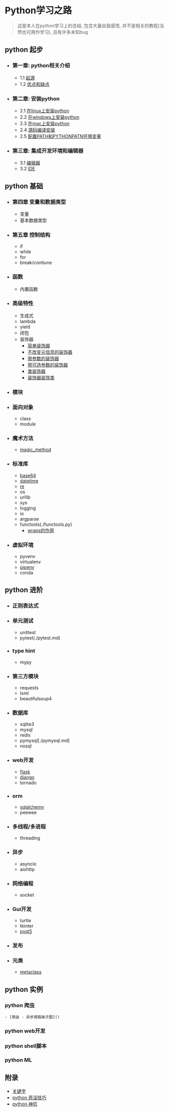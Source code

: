 # Python学习之路

> 这是本人在python学习上的总结, 包含大量自我感悟, 并不是相关的教程(当然也可用作学习), 且有许多未知bug


## python 起步

- ### 第一章: python相关介绍
    - 1.1 [起源](1-1-1.md)
    - 1.2 [优点和缺点](1-1-2.md)


- ### 第二章: 安装python
    - 2.1 [在linux上安装python](2-2-1.md)
    - 2.2 [在windows上安装python](2-2-2.md)
    - 2.3 [在mac上安装python](2-2-3.md)
    - 2.4 [源码编译安装](2-2-4.md)
    - 2.5 [配置PATH和PYTHONPATN环境变量](2-2-5.md)

- ### 第三章: 集成开发环境和编辑器
    - 3.1 [编辑器](3-3-1.md)
    - 3.2 [IDE](3-3-2.md)

## python 基础

- ### 第四章 变量和数据类型
    - 变量
    - 基本数据类型
- ### 第五章 控制结构
    - if
    - while
    - for
    - break/contiune
- ### 函数
    - 内置函数
- ### 高级特性
    - 生成式
    - lambda
    - yield
    - 闭包
    - 装饰器
        - [简单装饰器](./simple_decorator.py)
        - [不改变元信息的装饰器](./decorator_with_wraps.py)
        - [带参数的装饰器](./decorator_with_parameter.py)
        - [带可选参数的装饰器](./decorator_with_bracket.py)
        - [类装饰器](./decorator_with_class.py)
        - [装饰器装饰类]()
- ### 模块
- ### 面向对象
    - class
    - module
- ### 魔术方法
    - [magic_method](./magic_method/magic_method.md)
- ### 标准库
    - [base64](./base64.md)
    - [datetime](./datetime/datetime.md)
    - [re](./re.md)
    - os
    - urllib
    - sys
    - logging
    - io
    - argparse
    - functools(./functools.py)
        - [wraps的作用](./decorator_with_wraps.py)
- ### 虚拟环境
    - pyvenv
    - virtualenv
    - [pipenv](./pipenv.md)
    - conda

## python 进阶

- ### 正则表达式
- ### 单元测试
    - unittest
    - pytest(./pytest.md)
- ### type hint
    - mypy
- ### 第三方模块
    - requests
    - lxml
    - beautifulsoup4
- ### 数据库
    - sqlite3
    - mysql
    - redis
    - pymysql[./pymysql.md]
    - nosql
- ### web开发
    - [flask](flask/flask.md)
    - [django](django/django.md)
    - tornado
- ### orm
    - [sqlalchemy](sqlalchemy/sqlalchemy.md)
    - peewee
- ### 多线程/多进程
    - threading
- ### 异步
    - asyncio
    - aiohttp
- ### 网络编程
    - socket
- ### Gui开发
    - turtle
    - tkinter
    - [pyqt5](pyqt5/pyqt5.md)
- ### 发布
- ### 元类
    - [metaclass](./metaclass.md)

## python 实例

### python 爬虫
    - [爬虫 - 异步爬取妹子图]()

### python web开发

### python shell脚本

### python ML


## 附录

- [关键字](./keyword.md)
- [python 奇淫技巧](./magic_python.md)
- [python 神坑](./what_fuck_python.md)
